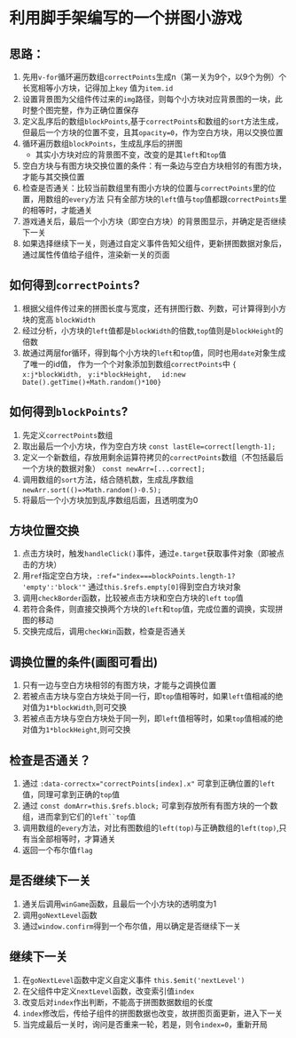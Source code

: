 # 利用脚手架编写的一个拼图小游戏

 ## 思路：
 1. 先用`v-for`循环遍历数组`correctPoints`生成n（第一关为9个，以9个为例）个长宽相等小方块，记得加上`key`
    值为`item.id`
 2. 设置背景图为父组件传过来的`img`路径，则每个小方块对应背景图的一块，此时整个图完整，作为正确位置保存
 3. 定义乱序后的数组`blockPoints`,基于`correctPoints`和数组的`sort`方法生成，
    但最后一个方块的位置不变，且其`opacity=0`，作为空白方块，用以交换位置
 4. 循环遍历数组`blockPoints`，生成乱序后的拼图
    + 其实小方块对应的背景图不变，改变的是其`left`和`top`值
 5. 空白方块与有图方块交换位置的条件：有一条边与空白方块相邻的有图方块，才能与其交换位置
 6. 检查是否通关：比较当前数组里有图小方块的位置与`correctPoints`里的位置，用数组的`every`方法
    只有全部方块的`left`值与`top`值都跟`correctPoints`里的相等时，才能通关
 7. 游戏通关后，最后一个小方块（即空白方块）的背景图显示，并确定是否继续下一关
 8. 如果选择继续下一关，则通过自定义事件告知父组件，更新拼图数据对象后，
    通过属性传值给子组件，渲染新一关的页面

## 如何得到`correctPoints`?
1. 根据父组件传过来的拼图长度与宽度，还有拼图行数、列数，可计算得到小方块的宽高 `blockWidth`
2. 经过分析，小方块的`left`值都是`blockWidth`的倍数,`top`值则是`blockHeight`的倍数
3. 故通过两层for循环，得到每个小方块的`left`和`top`值，同时也用`date`对象生成了唯一的id值，
   作为一个个对象添加到数组`correctPoints`中
 `{   x:j*blockWidth,`
    ` y:i*blockHeight,`
   `  id:new Date().getTime()+Math.random()*100}`

## 如何得到`blockPoints`?
1. 先定义`correctPoints`数组
2. 取出最后一个小方块，作为空白方块 `const lastEle=correct[length-1];`
3. 定义一个新数组，存放用剩余运算符拷贝的`correctPoints`数组（不包括最后一个方块的数据对象）
   `const newArr=[...correct];`
4. 调用数组的`sort`方法，结合随机数，生成乱序数组 `newArr.sort(()=>Math.random()-0.5);`
5. 将最后一个小方块加到乱序数组后面，且透明度为0

## 方块位置交换
1. 点击方块时，触发`handleClick()`事件，通过`e.target`获取事件对象（即被点击的方块）
2. 用`ref`指定空白方块，`:ref="index===blockPoints.length-1? 'empty':'block'"`
   通过`this.$refs.empty[0]`得到空白方块对象 
3. 调用`checkBorder`函数，比较被点击方块和空白方块的`left` `top`值
4. 若符合条件，则直接交换两个方块的`left`和`top`值，完成位置的调换，实现拼图的移动
5. 交换完成后，调用`checkWin`函数，检查是否通关

## 调换位置的条件(画图可看出)
1. 只有一边与空白方块相邻的有图方块，才能与之调换位置
2. 若被点击方块与空白方块处于同一行，即`top`值相等时，如果`left`值相减的绝对值为`1*blockWidth`,则可交换
3. 若被点击方块与空白方块处于同一列，即`left`值相等时，如果`top`值相减的绝对值为`1*blockHeight`,则可交换

## 检查是否通关？
1. 通过 `:data-correctx="correctPoints[index].x"` 可拿到正确位置的`left`值，同理可拿到正确的`top`值
2. 通过 `const domArr=this.$refs.block;` 可拿到存放所有有图方块的一个数组，进而拿到它们的`left``top`值
3. 调用数组的`every`方法，对比有图数组的`left(top)`与正确数组的`left(top)`,只有当全部相等时，才算通关
4. 返回一个布尔值`flag`

## 是否继续下一关
1. 通关后调用`winGame`函数，且最后一个小方块的透明度为1
2. 调用`goNextLevel`函数
3. 通过`window.confirm`得到一个布尔值，用以确定是否继续下一关


## 继续下一关
1. 在`goNextLevel`函数中定义自定义事件 `this.$emit('nextLevel')`
2. 在父组件中定义`nextLevel`函数，改变索引值`index`
3. 改变后对`index`作出判断，不能高于拼图数据数组的长度
4. `index`修改后，传给子组件的拼图数据也改变，故拼图页面更新，进入下一关
5. 当完成最后一关时，询问是否重来一轮，若是，则令`index=0`，重新开局


